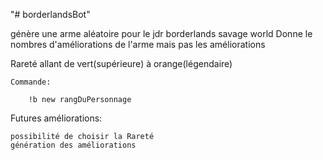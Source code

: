 "# borderlandsBot"

génère une arme aléatoire pour le jdr borderlands savage world
Donne le nombres d'améliorations de l'arme mais pas les améliorations

Rareté allant de vert(supérieure) à orange(légendaire)



    Commande:

        !b new rangDuPersonnage



Futures améliorations:

    possibilité de choisir la Rareté
    génération des améliorations
